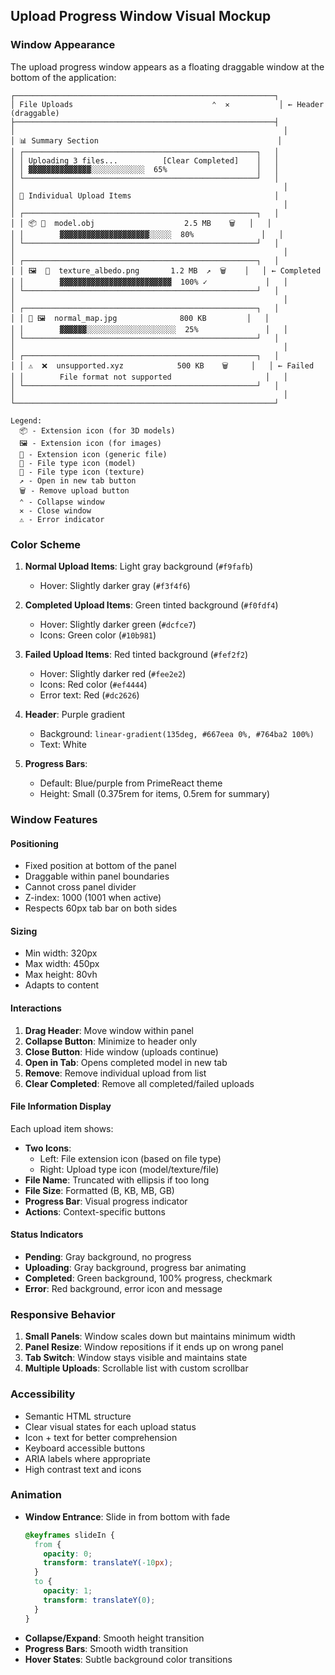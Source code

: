 ## Upload Progress Window Visual Mockup

### Window Appearance

The upload progress window appears as a floating draggable window at the bottom of the application:

```
┌──────────────────────────────────────────────────────────┐
│ File Uploads                               ⌃  ✕           │ ← Header (draggable)
├──────────────────────────────────────────────────────────┤
│                                                            │
│ 📊 Summary Section                                        │
│ ┌────────────────────────────────────────────────────┐   │
│ │ Uploading 3 files...          [Clear Completed]    │   │
│ │ ▓▓▓▓▓▓▓▓▓▓▓▓▓▓░░░░░░░░░░░░  65%                    │   │
│ └────────────────────────────────────────────────────┘   │
│                                                            │
│ 📂 Individual Upload Items                                │
│                                                            │
│ ┌────────────────────────────────────────────────────┐   │
│ │ 📦 🔷  model.obj                    2.5 MB    🗑   │   │
│ │        ▓▓▓▓▓▓▓▓▓▓▓▓▓▓▓▓▓▓▓▓░░░░░  80%               │   │
│ └────────────────────────────────────────────────────┘   │
│                                                            │
│ ┌────────────────────────────────────────────────────┐   │
│ │ 🖼️  🎨  texture_albedo.png       1.2 MB  ↗️  🗑    │   │ ← Completed
│ │        ▓▓▓▓▓▓▓▓▓▓▓▓▓▓▓▓▓▓▓▓▓▓▓▓▓  100% ✓             │   │
│ └────────────────────────────────────────────────────┘   │
│                                                            │
│ ┌────────────────────────────────────────────────────┐   │
│ │ 📄 🖼️  normal_map.jpg              800 KB         │   │
│ │        ▓▓▓▓▓▓░░░░░░░░░░░░░░░░░░░░  25%               │   │
│ └────────────────────────────────────────────────────┘   │
│                                                            │
│ ┌────────────────────────────────────────────────────┐   │
│ │ ⚠️  ❌  unsupported.xyz            500 KB    🗑     │   │ ← Failed
│ │        File format not supported                     │   │
│ └────────────────────────────────────────────────────┘   │
│                                                            │
└──────────────────────────────────────────────────────────┘

Legend:
  📦 - Extension icon (for 3D models)
  🖼️ - Extension icon (for images)  
  📄 - Extension icon (generic file)
  🔷 - File type icon (model)
  🎨 - File type icon (texture)
  ↗️ - Open in new tab button
  🗑 - Remove upload button
  ⌃ - Collapse window
  ✕ - Close window
  ⚠️ - Error indicator
```

### Color Scheme

1. **Normal Upload Items**: Light gray background (`#f9fafb`)
   - Hover: Slightly darker gray (`#f3f4f6`)

2. **Completed Upload Items**: Green tinted background (`#f0fdf4`)
   - Hover: Slightly darker green (`#dcfce7`)
   - Icons: Green color (`#10b981`)

3. **Failed Upload Items**: Red tinted background (`#fef2f2`)
   - Hover: Slightly darker red (`#fee2e2`)
   - Icons: Red color (`#ef4444`)
   - Error text: Red (`#dc2626`)

4. **Header**: Purple gradient
   - Background: `linear-gradient(135deg, #667eea 0%, #764ba2 100%)`
   - Text: White

5. **Progress Bars**: 
   - Default: Blue/purple from PrimeReact theme
   - Height: Small (0.375rem for items, 0.5rem for summary)

### Window Features

#### Positioning
- Fixed position at bottom of the panel
- Draggable within panel boundaries
- Cannot cross panel divider
- Z-index: 1000 (1001 when active)
- Respects 60px tab bar on both sides

#### Sizing
- Min width: 320px
- Max width: 450px
- Max height: 80vh
- Adapts to content

#### Interactions
1. **Drag Header**: Move window within panel
2. **Collapse Button**: Minimize to header only
3. **Close Button**: Hide window (uploads continue)
4. **Open in Tab**: Opens completed model in new tab
5. **Remove**: Remove individual upload from list
6. **Clear Completed**: Remove all completed/failed uploads

#### File Information Display
Each upload item shows:
- **Two Icons**: 
  - Left: File extension icon (based on file type)
  - Right: Upload type icon (model/texture/file)
- **File Name**: Truncated with ellipsis if too long
- **File Size**: Formatted (B, KB, MB, GB)
- **Progress Bar**: Visual progress indicator
- **Actions**: Context-specific buttons

#### Status Indicators
- **Pending**: Gray background, no progress
- **Uploading**: Gray background, progress bar animating
- **Completed**: Green background, 100% progress, checkmark
- **Error**: Red background, error icon and message

### Responsive Behavior

1. **Small Panels**: Window scales down but maintains minimum width
2. **Panel Resize**: Window repositions if it ends up on wrong panel
3. **Tab Switch**: Window stays visible and maintains state
4. **Multiple Uploads**: Scrollable list with custom scrollbar

### Accessibility

- Semantic HTML structure
- Clear visual states for each upload status
- Icon + text for better comprehension
- Keyboard accessible buttons
- ARIA labels where appropriate
- High contrast text and icons

### Animation

- **Window Entrance**: Slide in from bottom with fade
  ```css
  @keyframes slideIn {
    from {
      opacity: 0;
      transform: translateY(-10px);
    }
    to {
      opacity: 1;
      transform: translateY(0);
    }
  }
  ```
- **Collapse/Expand**: Smooth height transition
- **Progress Bars**: Smooth width transition
- **Hover States**: Subtle background color transitions
